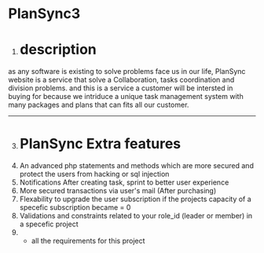 # PlanSync3
1) <h1> description </h1>
as any software is existing to solve problems face us in our life,
PlanSync website is a service that solve a Collaboration, tasks coordination and division problems.
and this is a service a customer will be intersted in buying for because we intriduce 
a unique task management system with many packages and plans that can fits all our customer.
<br>
<hr>
  

3) <h1> PlanSync Extra features </h1>
  1) An advanced php statements and methods which are more secured and protect the users from hacking or sql injection 
  2) Notifications After creating task, sprint to better user experience
  3) More secured transactions via user's mail (After purchasing)
  4) Flexability to upgrade the user subscription if the  projects capacity of a specefic subscription became = 0 
  5) Validations and constraints related to your role_id (leader or member) in a specefic project
  6) + all the requirements for this project




